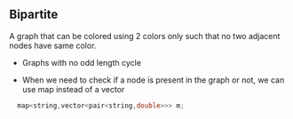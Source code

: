 ## Bipartite

A graph that can be colored using 2 colors only such that no two adjacent nodes have same color.

- Graphs with no odd length cycle


- When we need to check if a node is present in the graph or not, we can use map instead of a vector

```cpp
  map<string,vector<pair<string,double>>> m;
```
